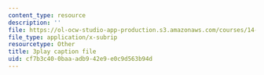 ```yaml
---
content_type: resource
description: ''
file: https://ol-ocw-studio-app-production.s3.amazonaws.com/courses/14-01sc-principles-of-microeconomics-fall-2011/cf7b3c400baaadb942e9e0c9d563b94d_4j8mTdmATVg.srt
file_type: application/x-subrip
resourcetype: Other
title: 3play caption file
uid: cf7b3c40-0baa-adb9-42e9-e0c9d563b94d
---
```

